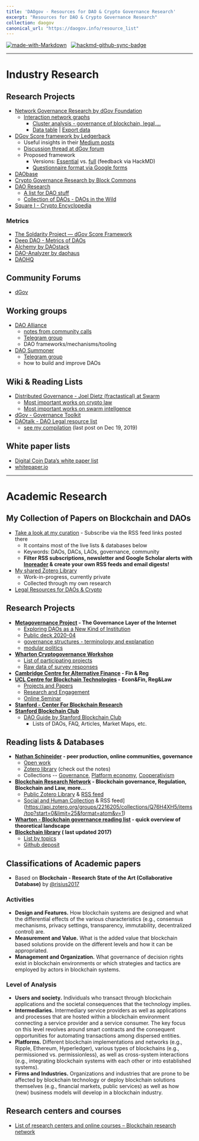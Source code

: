 ```yaml
---
title: 'DAOgov - Resources for DAO & Crypto Governance Research'
excerpt: "Resources for DAO & Crypto Governance Research"
collection: daogov
canonical_url: "https://daogov.info/resource_list"
---
```



[![made-with-Markdown](https://img.shields.io/badge/Made%20with-Markdown-1f425f.svg)](http://commonmark.org) &nbsp; [![hackmd-github-sync-badge](https://hackmd.io/4kZ3V9WnTSCaLBPLMHJasQ/badge)](https://hackmd.io/4kZ3V9WnTSCaLBPLMHJasQ)

***
# Industry Research
## Research Projects
- [Network Governance Research by dGov Foundation](https://daoresearch.dgov.foundation/)
    - [Interaction network graphs](https://graphcommons.com/graphs/6a993e34-d8b0-4425-83ce-67c3560429e7?show=info)
        - [Cluster analysis - governance of blockchain, legal,...](https://graphcommons.com/graphs/6a993e34-d8b0-4425-83ce-67c3560429e7?show=analysis-cluster)
        - [Data table](https://graphcommons.com/graphs/6a993e34-d8b0-4425-83ce-67c3560429e7?show=datatable) |
        [Export data](https://graphcommons.com/graphs/6a993e34-d8b0-4425-83ce-67c3560429e7?show=export)
- [DGov Score framework by Ledgerback](http://www.ledgerback.coop/)
    - Useful insights in their [Medium posts](https://medium.com/@ledgerback)
    - [Discussion thread at dGov forum](https://forum.dgov.foundation/t/any-interest-in-a-dgov-score-framework-orgxp/112/69)
    - Proposed framework
        - Versions: [Essential](https://hackmd.io/s/BJdMFJaPI) vs. [full](https://hackmd.io/s/HkDimBtwI) (feedback via HackMD)
        - [Questionnaire format via Google forms](https://docs.google.com/forms/d/e/1FAIpQLSczzTwPd1mH03x6vq-kg__AqOj4yaQMAf-BNFmVzceg-2O6uA/viewform)
- [DAObase](https://daobase.org/)
- [Crypto Governance Research by Block Commons](https://blockcommons.red/crypto-governance-research/overviews/)
- [DAO Research](https://daoresear.ch/)
    - [A list for DAO stuff](https://github.com/DAOresearch/awesome-daos/blob/master/README.md)
    - [Collection of DAOs - DAOs in the Wild](https://www.notion.so/b78fb07170364f5b8d489e64ddac0128?v=b6b687f83e6d43c291b7863bce1bef8c)
- [Square I - Crypto Encyclopedia](https://square1-hello.gitbook.io/square-1/token-economics/decentralized-organizations/dao-concepts/sufficient-decentralization-1)

### Metrics
- [The Soldarity Project — dGov Score Framework](https://medium.com/alternative-governance-network/evaluating-for-distributed-governance-in-internet-native-digital-organizations-23423b261238)
- [Deep DAO - Metrics of DAOs](http://deepdao.world/#/deepdao/dashboard)
- [Alchemy by DAOstack](https://alchemy.daostack.io/)
- [DAO-Analyzer by daohaus](https://dao-analyzer.science/daohaus)
- [DAOHQ](https://www.daohq.co/)

## Community Forums

- [dGov](https://forum.dgov.foundation/)

## Working groups
- [DAO Alliance](https://twitter.com/alliancedao?lang=en)
	- [notes from community calls](https://hackmd.io/@burrrata/SkfSrSrh8)
	- [Telegram group](t.me/AllianceDAO)
	- DAO frameworks/mechanisms/tooling
- [DAO Summoner](https://t.me/joinchat/HcTaOxNqKK8HJS2abqYk9A)
	- [Telegram group](https://t.me/joinchat/HcTaOxNqKK8HJS2abqYk9A)
	- how to build and improve DAOs

## Wiki & Reading Lists
- [Distributed Governance - Joel Dietz (fractastical) at Swarm](https://github.com/fractastical/distributed-governance)
    - [Most important works on crypto law](https://github.com/fractastical/distributed-governance/blob/master/biblios/cryptolaw_biblio.md)
    - [Most important works on swarm intellgence](https://github.com/fractastical/distributed-governance/blob/master/biblios/swarm_systems.md)
- [dGov - Governance Toolkit](https://forum.dgov.foundation/t/governance-toolkit/137)
- [DAOtalk - DAO Legal resource list](https://daotalk.org/t/resource-list-dao-legal/533/7)
    - [see my compilation](https://hackmd.io/@LinXule/BywFKmp6L) (last post on Dec 19, 2019)


## White paper lists
- [Digital Coin Data’s white paper list](https://www.digitalcoindata.com/bitcoin-cryptocurrency-whitepapers/)
- [whitepaper.io](https://whitepaper.io/)

***

# Academic Research
## My Collection of Papers on Blockchain and DAOs
- [Take a look at my curation](https://linxule.com/curation-dao/) - Subscribe via the RSS feed links posted there
	- It contains most of the live lists & databases below
	- Keywords: DAOs, DACs, LAOs, governance, community  
	- **Filter RSS subscriptions, newsletter and Google Scholar alerts with [Inoreader](https://www.inoreader.com/) & create your own RSS feeds and email digests!**
- [My shared Zotero Library](https://www.zotero.org/groups/2515544/dao_research)
    - Work-in-progress, currently private
	- Collected through my own research
- [Legal Resources for DAOs & Crypto](/IyXolWvpQguvHRd8PkLHbA)

## Research Projects
- **[Metagovernance Project](metagov.org) - The Governance Layer of the Internet**
    - [Exploring DAOs as a New Kind of Institution](https://medium.com/commonsstack/exploring-daos-as-a-new-kind-of-institution-8103e6b156d4)
    - [Public deck 2020-04](http://metagov.org/wp-content/uploads/2020/04/Metagov-Full-Deck-public-2020-04-18.pdf)
    - [governance structures - terminology and explanation](metagov.org/govlist)
    - [modular politics](metagove.org/modpol)
- **[Wharton Cryptogovernance Workshop](https://cryptogov.net)**
  - [List of participating projects](https://cryptogov.net/participating-projects/)
  - [Raw data of survey responses](https://cryptogov.net/export-spreadsheet/)
- **[Cambridge Centre for Alternative Finance](https://www.jbs.cam.ac.uk/faculty-research/centres/alternative-finance/) - Fin & Reg**
- **[UCL Centre for Blockchain Technologies](http://blockchain.cs.ucl.ac.uk/) - Econ&Fin, Reg&Law**
    - [Projects and Papers](http://blockchain.cs.ucl.ac.uk/ucl-projects-papers/)
    - [Research and Engagement](http://blockchain.cs.ucl.ac.uk/research/)
    - [Online Seminar](http://blockchain.cs.ucl.ac.uk/online-open-seminars/)
- **[Stanford - Center For Blockchain Research](https://cbr.stanford.edu/)**
- **[Stanford Blockchain Club](https://blockchain.stanford.edu/)**
    - [DAO Guide by Stanford Blockchain Club](https://docs.google.com/spreadsheets/d/16IDgIyPcfwJGG-zmXeMAenYbePQVHkc2P6WCwKEZgpk/edit#gid=0)
        - Lists of DAOs, FAQ, Articles, Market Maps, etc.


## Reading lists & Databases

- **[Nathan Schineider](https://nathanschneider.info/) - peer production, online communities, governance**
	- [Open work](https://nathanschneider.info/open-work/)
	- [Zotero library](https://www.zotero.org/ntnsndr/items) (check out the notes)
	- Collections -- [Governance](https://www.zotero.org/ntnsndr/items/collectionKey/GVN3SBF5), [Platform economy](https://www.zotero.org/ntnsndr/items/collectionKey/HCGE29ZQ),
	[Cooperativism](https://www.zotero.org/ntnsndr/items/collectionKey/X8Q35GWD)
- **[Blockchain Research Network](https://www.blockchainresearchnetwork.org/research/research-landscape/) - Blockchain governance, Regulation, Blockchain and Law, more…**
	- [Public Zotero Library](https://www.zotero.org/groups/2216205/blockchain_research_network/library?usenewlibrary=0)  &  [RSS feed](https://api.zotero.org/groups/2216205/items/top?start=0&limit=25&format=atom&v=1)
	- [Social and Human Collection](https://www.zotero.org/groups/2216205/blockchain_research_network/items/collectionKey/Q76H4XH5) & RSS feed](https://api.zotero.org/groups/2216205/collections/Q76H4XH5/items/top?start=0&limit=25&format=atom&v=1)
- **[Wharton - Blockchain governance reading list](https://docs.google.com/document/d/1Vf2-DGW5ppSOOp-yLXxm6wIAMGU9FKAg3L5GFHA9iiM/edit) - quick overview of theoretical landscape**
- **[Blockchain library](https://blockchainlibrary.org/2017/10/academic-blockchain-publications/) ( last updated 2017)**
	- [List by topics](https://blockchainlibrary.org/2018/06/a-curated-list-of-resources-for-cryptoeconomics-research/)
	- [Github deposit](https://github.com/jpantunes/awesome-cryptoeconomics)

## Classifications of Academic papers
- Based on __Blockchain - Research State of the Art (Collaborative Database)__ by [@risius2017](https://rdcu.be/b45Rr)


### Activities
- **Design and Features.** How blockchain systems are designed and what the differential effects of the various characteristics (e.g., consensus mechanisms, privacy settings, transparency, immutability, decentralized control) are.
- **Measurement and Value.** What is the added value that blockchain based solutions provide on the different levels and how it can be appropriated.
- **Management and Organization.** What governance of decision rights exist in blockchain environments or which strategies and tactics are employed by actors in blockchain systems.


### Level of Analysis
- **Users and society.** Individuals who transact through blockchain applications and the societal consequences that the technology implies.
- **Intermediaries.** Intermediary service providers as well as applications and processes that are hosted within a blockchain environment connecting a service provider and a service consumer. The key focus on this level revolves around smart contracts and the consequent opportunities for automating transactions among dispersed entities.
- **Platforms.** Different blockchain implementations and networks (e.g., Ripple, Ethereum, Hyperledger), various types of blockchains (e.g., permissioned vs. permissionless), as well as cross-system interactions (e.g., integrating blockchain systems with each other or into established systems).
- **Firms and Industries.** Organizations and industries that are prone to be affected by blockchain technology or deploy blockchain solutions themselves (e.g., financial markets, public services) as well as how (new) business models will develop in a blockchain industry.

## Research centers and courses
- [List of research centers and online courses – Blockchain research network](https://www.blockchainresearchnetwork.org/resources/cryptocurrency-and-blockchain-research-centers-laboratories-and-classes)
